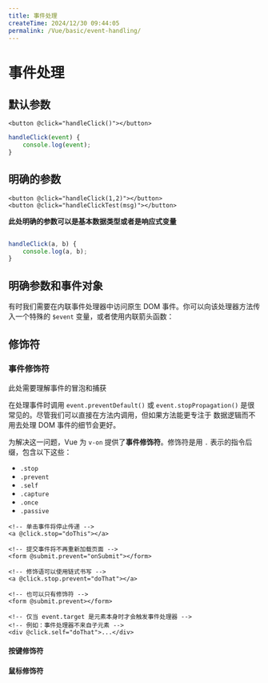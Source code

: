 ```yaml
---
title: 事件处理
createTime: 2024/12/30 09:44:05
permalink: /Vue/basic/event-handling/
---
```


# 事件处理

## 默认参数

```vue
<button @click="handleClick()"></button>
```

```javascript
handleClick(event) {
    console.log(event);
}
```

## 明确的参数

```vue
<button @click="handleClick(1,2)"></button>
<button @click="handleClickTest(msg)"></button>
```
**此处明确的参数可以是基本数据类型或者是响应式变量**

```js
    
handleClick(a, b) {
    console.log(a, b);
}
```

## 明确参数和事件对象

有时我们需要在内联事件处理器中访问原生 DOM 事件。你可以向该处理器方法传入一个特殊的 `$event` 变量，或者使用内联箭头函数：

## 修饰符

### 事件修饰符

此处需要理解事件的冒泡和捕获

在处理事件时调用 `event.preventDefault()` 或 `event.stopPropagation()` 是很常见的。尽管我们可以直接在方法内调用，但如果方法能更专注于
数据逻辑而不用去处理 DOM 事件的细节会更好。

为解决这一问题，Vue 为 `v-on` 提供了**事件修饰符**。修饰符是用 `.` 表示的指令后缀，包含以下这些：

* `.stop`
* `.prevent`
* `.self`
* `.capture`
* `.once`
* `.passive`

```vue
<!-- 单击事件将停止传递 -->
<a @click.stop="doThis"></a>

<!-- 提交事件将不再重新加载页面 -->
<form @submit.prevent="onSubmit"></form>

<!-- 修饰语可以使用链式书写 -->
<a @click.stop.prevent="doThat"></a>

<!-- 也可以只有修饰符 -->
<form @submit.prevent></form>

<!-- 仅当 event.target 是元素本身时才会触发事件处理器 -->
<!-- 例如：事件处理器不来自子元素 -->
<div @click.self="doThat">...</div>
```

#### 按键修饰符

#### 鼠标修饰符
